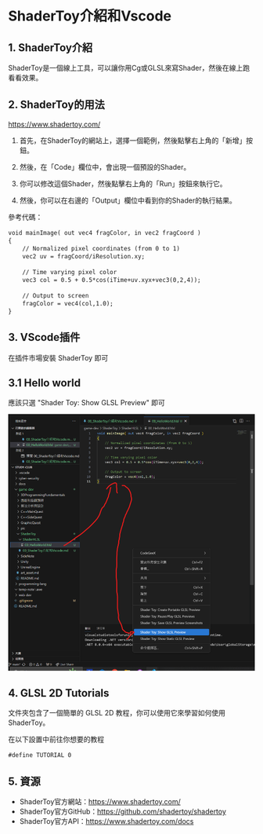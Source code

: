 # ShaderToy介紹和Vscode

## 1. ShaderToy介紹

ShaderToy是一個線上工具，可以讓你用Cg或GLSL來寫Shader，然後在線上跑看看效果。

## 2. ShaderToy的用法

https://www.shadertoy.com/

1. 首先，在ShaderToy的網站上，選擇一個範例，然後點擊右上角的「新增」按鈕。

2. 然後，在「Code」欄位中，會出現一個預設的Shader。

3. 你可以修改這個Shader，然後點擊右上角的「Run」按鈕來執行它。

4. 然後，你可以在右邊的「Output」欄位中看到你的Shader的執行結果。

參考代碼：

```hlsl
void mainImage( out vec4 fragColor, in vec2 fragCoord )
{
    // Normalized pixel coordinates (from 0 to 1)
    vec2 uv = fragCoord/iResolution.xy;

    // Time varying pixel color
    vec3 col = 0.5 + 0.5*cos(iTime+uv.xyx+vec3(0,2,4));

    // Output to screen
    fragColor = vec4(col,1.0);
}
```

## 3. VScode插件

在插件市場安裝 ShaderToy 即可

## 3.1 Hello world

應該只選 "Shader Toy: Show GLSL Preview" 即可

![](image.png)

## 4. GLSL 2D Tutorials
文件夾包含了一個簡單的 GLSL 2D 教程，你可以使用它來學習如何使用 ShaderToy。

在以下設置中前往你想要的教程

```hlsl
#define TUTORIAL 0
```

## 5. 資源

- ShaderToy官方網站：https://www.shadertoy.com/
- ShaderToy官方GitHub：https://github.com/shadertoy/shadertoy
- ShaderToy官方API：https://www.shadertoy.com/docs
